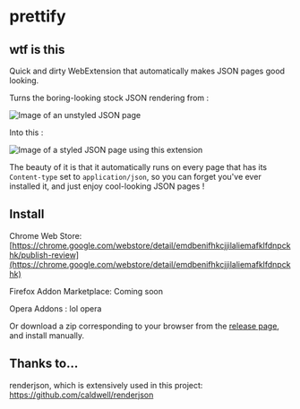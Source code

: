 # prettify

## wtf is this

Quick and dirty WebExtension that automatically makes JSON pages good looking.

Turns the boring-looking stock JSON rendering from :

![Image of an unstyled JSON page](https://i.imgur.com/c8X3vDq.png)

Into this : 

![Image of a styled JSON page using this extension](https://i.imgur.com/ujov4Sy.png)

The beauty of it is that it automatically runs on every page that has its `Content-type` set to `application/json`, so you can forget you've ever installed it, and just enjoy cool-looking JSON pages !

## Install

Chrome Web Store: [https://chrome.google.com/webstore/detail/emdbenifhkcjjilaliemafklfdnpckhk/publish-review](https://chrome.google.com/webstore/detail/emdbenifhkcjjilaliemafklfdnpckhk)

Firefox Addon Marketplace: Coming soon

Opera Addons : lol opera

Or download a zip corresponding to your browser from the [release page](https://github.com/tiphedor/prettify/releases), and install manually.

## Thanks to...

renderjson, which is extensively used in this project: https://github.com/caldwell/renderjson
